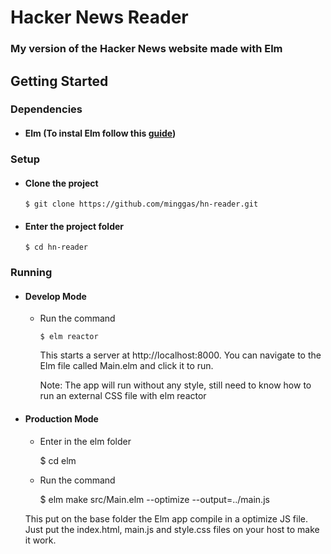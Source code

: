 # Hacker News Reader

### My version of the Hacker News website made with Elm

## Getting Started

### Dependencies

- #### Elm (To instal Elm follow this [guide](https://guide.elm-lang.org/install.html))

### Setup

- #### Clone the project

      $ git clone https://github.com/minggas/hn-reader.git

- #### Enter the project folder

      $ cd hn-reader

### Running

- #### Develop Mode

  - Run the command

        $ elm reactor

    This starts a server at http://localhost:8000. You can navigate to the Elm file called Main.elm and click it to run.

    Note: The app will run without any style, still need to know how to run an external CSS file with elm reactor

- #### Production Mode

  - Enter in the elm folder

    $ cd elm

  - Run the command

    $ elm make src/Main.elm --optimize --output=../main.js

  This put on the base folder the Elm app compile in a optimize JS file. Just put the index.html, main.js and style.css files on your host to make it work.
